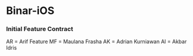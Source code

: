 # Binar-iOS

### Initial Feature Contract
AR = Arif Feature
MF = Maulana Frasha
AK = Adrian Kurniawan
AI = Akbar Idris